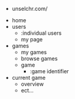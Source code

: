 * unselchr.com/
- home
- users
    - :individual users
    - my page
- games
    - my games
    - browse games
    - game
        - :game identifier
- current game
    - overview
    - ect...
